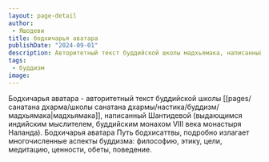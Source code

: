 ```yaml
---
layout: page-detail
author:
 - Яшодеви
title: бодхичарья аватара
publishDate: "2024-09-01"
description: Авторитетный текст буддийской школы мадхьямака, написанный Шантидевой (выдающимся индийским мыслителем, буддийским монахом VIII века монастыря Наланда). Бодхичарья аватара Путь бодхисаттвы, подробно излагает многочисленные аспекты буддизма философию, этику, цели, медитацию, ценности, обеты, поведение.
tags:
 - буддизм
image: 
---
```

Бодхичарья аватара - авторитетный текст буддийской школы [[pages/санатана дхарма/школы санатана дхармы/настика/буддизм/мадхьямака|мадхьямака]], написанный Шантидевой (выдающимся индийским мыслителем, буддийским монахом VIII века монастыря Наланда). Бодхичарья аватара Путь бодхисаттвы, подробно излагает многочисленные аспекты буддизма: философию, этику, цели, медитацию, ценности, обеты, поведение.


